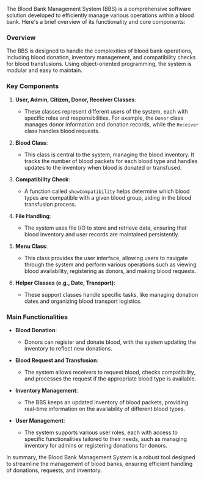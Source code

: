 The Blood Bank Management System (BBS) is a comprehensive software solution developed to efficiently manage various operations within a blood bank. Here's a brief overview of its functionality and core components:

### Overview

The BBS is designed to handle the complexities of blood bank operations, including blood donation, inventory management, and compatibility checks for blood transfusions. Using object-oriented programming, the system is modular and easy to maintain.

### Key Components

1. **User, Admin, Citizen, Donor, Receiver Classes**:
    - These classes represent different users of the system, each with specific roles and responsibilities. For example, the `Donor` class manages donor information and donation records, while the `Receiver` class handles blood requests.

2. **Blood Class**:
    - This class is central to the system, managing the blood inventory. It tracks the number of blood packets for each blood type and handles updates to the inventory when blood is donated or transfused.

3. **Compatibility Check**:
    - A function called `showCompatibility` helps determine which blood types are compatible with a given blood group, aiding in the blood transfusion process.

4. **File Handling**:
    - The system uses file I/O to store and retrieve data, ensuring that blood inventory and user records are maintained persistently.

5. **Menu Class**:
    - This class provides the user interface, allowing users to navigate through the system and perform various operations such as viewing blood availability, registering as donors, and making blood requests.

6. **Helper Classes (e.g., Date, Transport)**:
    - These support classes handle specific tasks, like managing donation dates and organizing blood transport logistics.

### Main Functionalities

- **Blood Donation**:
    - Donors can register and donate blood, with the system updating the inventory to reflect new donations.

- **Blood Request and Transfusion**:
    - The system allows receivers to request blood, checks compatibility, and processes the request if the appropriate blood type is available.

- **Inventory Management**:
    - The BBS keeps an updated inventory of blood packets, providing real-time information on the availability of different blood types.

- **User Management**:
    - The system supports various user roles, each with access to specific functionalities tailored to their needs, such as managing inventory for admins or registering donations for donors.

In summary, the Blood Bank Management System is a robust tool designed to streamline the management of blood banks, ensuring efficient handling of donations, requests, and inventory.
